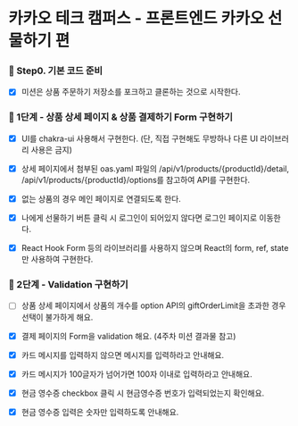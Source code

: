# 카카오 테크 캠퍼스 - 프론트엔드 카카오 선물하기 편

### 🚀 Step0. 기본 코드 준비

- [x] 미션은 상품 주문하기 저장소를 포크하고 클론하는 것으로 시작한다.

### 🚀 1단계 - 상품 상세 페이지 & 상품 결제하기 Form 구현하기

- [x] UI를 chakra-ui 사용해서 구현한다. (단, 직접 구현해도 무방하나 다른 UI 라이브러리 사용은 금지)

- [x] 상세 페이지에서 첨부된 oas.yaml 파일의 /api/v1/products/{productId}/detail, /api/v1/products/{productId}/options를 참고하여 API를 구현한다.

- [x] 없는 상품의 경우 메인 페이지로 연결되도록 한다.

- [x] 나에게 선물하기 버튼 클릭 시 로그인이 되어있지 않다면 로그인 페이지로 이동한다.

- [x] React Hook Form 등의 라이브러리를 사용하지 않으며 React의 form, ref, state만 사용하여 구현한다.

### 🚀 2단계 - Validation 구현하기

- [ ] 상품 상세 페이지에서 상품의 개수를 option API의 giftOrderLimit을 초과한 경우 선택이 불가하게 해요.

- [x] 결제 페이지의 Form을 validation 해요. (4주차 미션 결과물 참고)

- [x] 카드 메시지를 입력하지 않으면 메시지를 입력하라고 안내해요.

- [x] 카드 메시지가 100글자가 넘어가면 100자 이내로 입력하라고 안내해요.

- [x] 현금 영수증 checkbox 클릭 시 현금영수증 번호가 입력되었는지 확인해요.

- [x] 현금 영수증 입력은 숫자만 입력하도록 안내해요.
